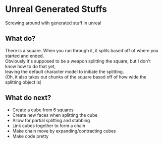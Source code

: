 # Unreal Generated Stuffs
Screwing around with generated stuff in unreal

## What do?
There is a square. When you run through it, it splits based off of where you started and ended.  
Obviously it's supposed to be a weapon splitting the square, but I don't know how to do that yet,  
leaving the default character model to initiate the splitting.  
(Oh, it also takes out chunks of the square based off of how wide the splitting object is)

## What do next?
* Create a cube from 6 squares
* Create new faces when splitting the cube
* Allow for partial splitting and stabbing
* Link cubes together to form a chain
* Make chain move by expanding/contracting cubes
* Make code pretty
